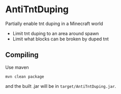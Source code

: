 # AntiTntDuping

Partially enable tnt duping in a Minecraft world
  - Limit tnt duping to an area around spawn
  - Limit what blocks can be broken by duped tnt

Compiling
-----
Use maven
```
mvn clean package
```
and the built .jar will be in `target/AntiTntDuping.jar`.
